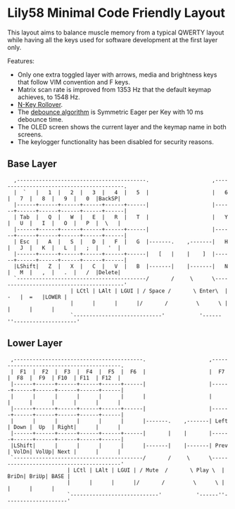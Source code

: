 # Lily58 Minimal Code Friendly Layout

This layout aims to balance muscle memory from a typical QWERTY layout while
having all the keys used for software development at the first layer only.

Features:

- Only one extra toggled layer with arrows, media and brightness keys that
  follow VIM convention and F keys.
- Matrix scan rate is improved from 1353 Hz that the default keymap achieves, to
  1548 Hz.
- [N-Key Rollover](https://en.wikipedia.org/wiki/Key_rollover#n-key_rollover).
- The
  [debounce algorithm](https://docs.qmk.fm/#/feature_debounce_type?id=types-of-debounce-algorithms)
  is Symmetric Eager per Key with 10 ms debounce time.
- The OLED screen shows the current layer and the keymap name in both screens.
- The keylogger functionality has been disabled for security reasons.

## Base Layer

```text
  ,-----------------------------------------.                    ,-----------------------------------------.
  |  `   |   1  |   2  |   3  |   4  |   5  |                    |   6  |   7  |   8  |   9  |   0  |BackSP|
  |------+------+------+------+------+------|                    |------+------+------+------+------+------|
  | Tab  |   Q  |   W  |   E  |   R  |   T  |                    |   Y  |   U  |   I  |   O  |   P  |  \   |
  |------+------+------+------+------+------|                    |------+------+------+------+------+------|
  | Esc  |   A  |   S  |   D  |   F  |   G  |-------.    ,-------|   H  |   J  |   K  |   L  |   ;  |   '  |
  |------+------+------+------+------+------|   [   |    |    ]  |------+------+------+------+------+------|
  |LShift|   Z  |   X  |   C  |   V  |   B  |-------|    |-------|   N  |   M  |   ,  |   .  |   /  |Delete|
  `-----------------------------------------/       /     \      \-----------------------------------------'
                    | LCtl | LAlt | LGUI | / Space /       \ Enter\  |  -   |  =   |LOWER |
                    |      |      |      |/       /         \      \ |      |      |      |
                    `----------------------------'           '------''--------------------'
```

## Lower Layer

```text
 ,-----------------------------------------.                    ,-----------------------------------------.
 |  F1  |  F2  |  F3  |  F4  |  F5  |  F6  |                    |  F7  |  F8  |  F9  | F10  | F11  | F12  |
 |------+------+------+------+------+------|                    |------+------+------+------+------+------|
 |      |      |      |      |      |      |                    |      |      |      |      |      |      |
 |------+------+------+------+------+------|                    |------+------+------+------+------+------|
 |      |      |      |      |      |      |-------.    ,-------| Left | Down |  Up  | Right|      |      |
 |------+------+------+------+------+------|       |    |       |------+------+------+------+------+------|
 |LShift|      |      |      |      |      |-------|    |-------| Prev | VolDn| VolUp| Next |      |      |
 `-----------------------------------------/       /     \      \-----------------------------------------'
                   | LCtl | LAlt | LGUI | / Mute  /       \ Play \  | BriDn| BriUp| BASE |
                   |      |      |      |/       /         \      \ |      |      |      |
                   `----------------------------'           '------''--------------------'
```
